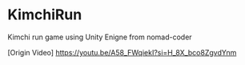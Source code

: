 # KimchiRun
Kimchi run game using Unity Enigne from nomad-coder  

[Origin Video] https://youtu.be/A58_FWqiekI?si=H_8X_bco8ZgvdYnm

